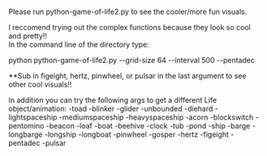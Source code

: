 Please run python-game-of-life2.py to see the cooler/more fun visuals.



I reccomend trying out the complex functions because they look so cool and pretty!!  
In the command line of the directory type:  

python python-game-of-life2.py --grid-size 64 --interval 500 --pentadec

**Sub in figeight, hertz, pinwheel, or pulsar in the last argument to see other cool visuals!!


In addition you can try the following args to get a different Life object/animation:
-toad
-blinker
-glider
-unbounded
-diehard
-lightspaceship
-mediumspaceship
-heavyspaceship
-acorn
-blockswitch
-pentomino
-beacon
-loaf
-boat
-beehive
-clock
-tub
-pond
-ship
-barge
-longbarge
-longship
-longboat
-pinwheel
-gosper
-hertz
-figeight
-pentadec
-pulsar
